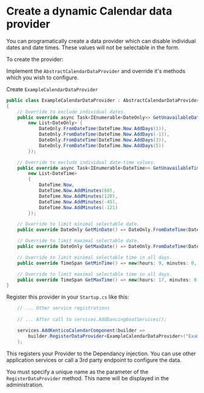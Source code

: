# Create a dynamic Calendar data provider

You can programatically create a data provider which can disable individual dates and date times. These values will not be selectable in the form.

To create the provider:

Implement the `AbstractCalendarDataProvider` and override it's methods which you wish to configure.

Create `ExampleCalendarDataProvider`

```csharp
public class ExampleCalendarDataProvider : AbstractCalendarDataProvider
{
    // Override to exclude individual dates.
    public override async Task<IEnumerable<DateOnly>> GetUnavailableDates() => await Task.FromResult(
        new List<DateOnly> {
            DateOnly.FromDateTime(DateTime.Now.AddDays(1)),
            DateOnly.FromDateTime(DateTime.Now.AddDays(-1)),
            DateOnly.FromDateTime(DateTime.Now.AddDays(3)),
            DateOnly.FromDateTime(DateTime.Now.AddDays(5))
        });

    // Override to exclude individual date-time values.
    public override async Task<IEnumerable<DateTime>> GetUnavailableTimeFrames() => await Task.FromResult(
        new List<DateTime>
        {
            DateTime.Now,
            DateTime.Now.AddMinutes(60),
            DateTime.Now.AddMinutes(120),
            DateTime.Now.AddMinutes(-45),
            DateTime.Now.AddMinutes(-121)
        });

    // Override to limit minimal selectable date.
    public override DateOnly GetMinDate() => DateOnly.FromDateTime(DateTime.Now.AddMonths(-1));

    // Override to limit maximal selectable date.
    public override DateOnly GetMaxDate() => DateOnly.FromDateTime(DateTime.Now.AddMonths(1));

    // Override to limit minimal selectable time in all days.
    public override TimeSpan GetMinTime() => new(hours: 9, minutes: 0, seconds: 0);

    // Override to limit maximal selectable time in all days.
    public override TimeSpan GetMaxTime() => new(hours: 17, minutes: 0, seconds: 0);
}
```

Register this provider in your `Startup.cs` like this:
```csharp
    // ... Other service registrations
    
    // ... After call to services.AddDancingGoatServices();

    services.AddKenticoCalendarComponent(builder =>
        builder.RegisterDataProvider<ExampleCalendarDataProvider>("Example calendar data provider")
    );
```

This registers your Provider to the Dependancy injection. You can use other application services or call a 3rd party endpoint to configure the data.

You must specify a unique name as the parameter of the `RegisterDataProvider` method. This name will be displayed in the administration.